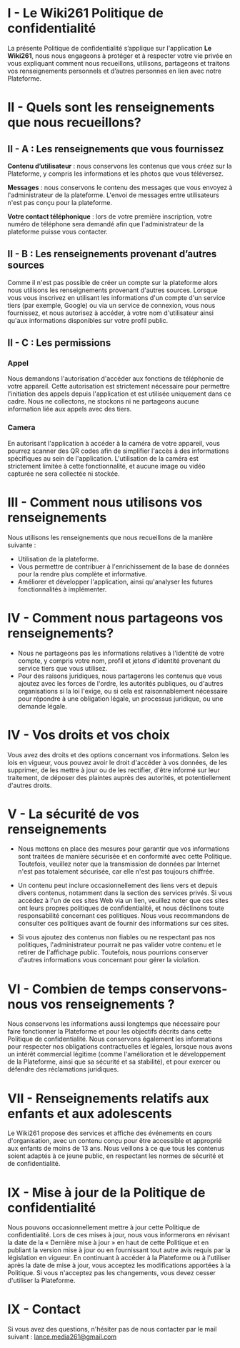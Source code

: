 # I - Le Wiki261 Politique de confidentialité 
La présente Politique de confidentialité s’applique sur l'application **Le Wiki261**, nous nous engageons à protéger et à respecter votre vie privée en vous expliquant comment nous recueillons, utilisons, partageons et traitons vos renseignements personnels et d’autres personnes en lien avec notre Plateforme.

# II - Quels sont les renseignements que nous recueillons?

## II - A : Les renseignements que vous fournissez
**Contenu d’utilisateur** : nous conservons les contenus que vous créez sur la Plateforme, y compris les informations et les photos que vous téléversez.
    
**Messages** :  nous conservons le contenu des messages que vous envoyez à l'administrateur de la plateforme. L'envoi de messages entre utilisateurs n'est pas conçu pour la plateforme.

**Votre contact téléphonique** : lors de votre première inscription, votre numéro de téléphone sera demandé afin que l'administrateur de la plateforme puisse vous contacter.

## II - B : Les renseignements provenant d’autres sources
Comme il n'est pas possible de créer un compte sur la plateforme alors nous utilisons les renseignements provenant d'autres sources. Lorsque vous vous inscrivez en utilisant les informations d'un compte d'un service tiers (par exemple, Google) ou via un service de connexion, vous nous fournissez, et nous autorisez à accéder, à votre nom d'utilisateur ainsi qu'aux informations disponibles sur votre profil public.

## II - C : Les permissions

### Appel
Nous demandons l'autorisation d'accéder aux fonctions de téléphonie de votre appareil. Cette autorisation est strictement nécessaire pour permettre l'initiation des appels depuis l'application et est utilisée uniquement dans ce cadre. Nous ne collectons, ne stockons ni ne partageons aucune information liée aux appels avec des tiers.

### Camera
En autorisant l'application à accéder à la caméra de votre appareil, vous pourrez scanner des QR codes afin de simplifier l'accès à des informations spécifiques au sein de l'application. L'utilisation de la caméra est strictement limitée à cette fonctionnalité, et aucune image ou vidéo capturée ne sera collectée ni stockée.

# III - Comment nous utilisons vos renseignements
Nous utilisons les renseignements que nous recueillons de la manière suivante :
- Utilisation de la plateforme.
- Vous permettre de contribuer à l'enrichissement de la base de données pour la rendre plus complète et informative.
- Améliorer et développer l'application, ainsi qu'analyser les futures fonctionnalités à implémenter.

# IV - Comment nous partageons vos renseignements?
- Nous ne partageons pas les informations relatives à l'identité de votre compte, y compris votre nom, profil et jetons d'identité provenant du service tiers que vous utilisez.
- Pour des raisons juridiques, nous partagerons les contenus que vous ajoutez avec les forces de l'ordre, les autorités publiques, ou d'autres organisations si la loi l'exige, ou si cela est raisonnablement nécessaire pour répondre à une obligation légale, un processus juridique, ou une demande légale.

# IV - Vos droits et vos choix
Vous avez des droits et des options concernant vos informations. Selon les lois en vigueur, vous pouvez avoir le droit d'accéder à vos données, de les supprimer, de les mettre à jour ou de les rectifier, d'être informé sur leur traitement, de déposer des plaintes auprès des autorités, et potentiellement d'autres droits.

# V - La sécurité de vos renseignements
- Nous mettons en place des mesures pour garantir que vos informations sont traitées de manière sécurisée et en conformité avec cette Politique. Toutefois, veuillez noter que la transmission de données par Internet n'est pas totalement sécurisée, car elle n'est pas toujours chiffrée.

- Un contenu peut inclure occasionnellement des liens vers et depuis divers contenus, notamment dans la section des services privés. Si vous accédez à l'un de ces sites Web via un lien, veuillez noter que ces sites ont leurs propres politiques de confidentialité, et nous déclinons toute responsabilité concernant ces politiques. Nous vous recommandons de consulter ces politiques avant de fournir des informations sur ces sites.

- Si vous ajoutez des contenus non fiables ou ne respectant pas nos politiques, l'administrateur pourrait ne pas valider votre contenu et le retirer de l'affichage public. Toutefois, nous pourrions conserver d'autres informations vous concernant pour gérer la violation.

# VI - Combien de temps conservons-nous vos renseignements ?
Nous conservons les informations aussi longtemps que nécessaire pour faire fonctionner la Plateforme et pour les objectifs décrits dans cette Politique de confidentialité. Nous conservons également les informations pour respecter nos obligations contractuelles et légales, lorsque nous avons un intérêt commercial légitime (comme l'amélioration et le développement de la Plateforme, ainsi que sa sécurité et sa stabilité), et pour exercer ou défendre des réclamations juridiques.

# VII - Renseignements relatifs aux enfants et aux adolescents
Le Wiki261 propose des services et affiche des événements en cours d'organisation, avec un contenu conçu pour être accessible et approprié aux enfants de moins de 13 ans. Nous veillons à ce que tous les contenus soient adaptés à ce jeune public, en respectant les normes de sécurité et de confidentialité.


# IX - Mise à jour de la Politique de confidentialité
Nous pouvons occasionnellement mettre à jour cette Politique de confidentialité. Lors de ces mises à jour, nous vous informerons en révisant la date de la « Dernière mise à jour » en haut de cette Politique et en publiant la version mise à jour ou en fournissant tout autre avis requis par la législation en vigueur. En continuant à accéder à la Plateforme ou à l'utiliser après la date de mise à jour, vous acceptez les modifications apportées à la Politique. Si vous n'acceptez pas les changements, vous devez cesser d'utiliser la Plateforme.

# IX - Contact
Si vous avez des questions, n'hésiter pas de nous contacter par le mail suivant : lance.media261@gmail.com
